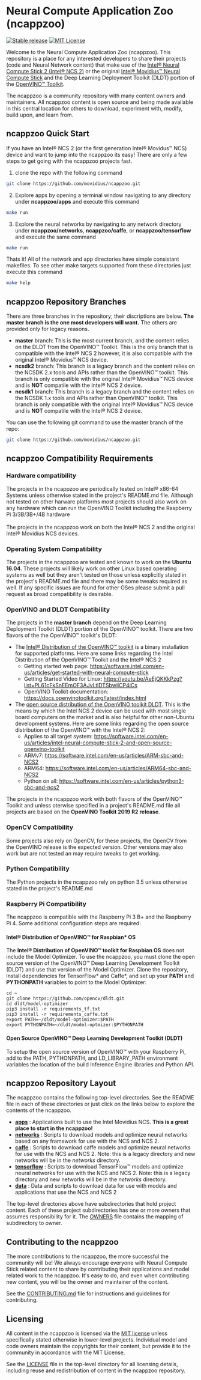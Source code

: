 # Neural Compute Application Zoo (ncappzoo) 
[![Stable release](https://img.shields.io/badge/For_OpenVINO™_Version-2019.R2-green.svg)](https://github.com/opencv/dldt/releases/tag/2019_R1)
[![MIT License](https://img.shields.io/badge/license-MIT-green.svg)](LICENSE)

Welcome to the Neural Compute Application Zoo (ncappzoo). This repository is a place for any interested developers to share their projects (code and Neural Network content) that make use of the [Intel&reg; Neural Compute Stick 2 (Intel&reg; NCS 2)](https://software.intel.com/en-us/neural-compute-stick)  or the original [Intel&reg; Movidius&trade; Neural Compute Stick](https://software.intel.com/en-us/movidius-ncs) and the Deep Learning Deployment Toolkit (DLDT) portion of the [OpenVINO&trade; Toolkit](https://software.intel.com/en-us/openvino-toolkit).
 
The ncappzoo is a community repository with many content owners and maintainers. All ncappzoo content is open source and being made available in this central location for others to download, experiment with, modify, build upon, and learn from.

## ncappzoo Quick Start
If you have an  Intel&reg; NCS 2 (or the first generation Intel&reg; Movidus&trade; NCS) device and want to jump into the ncappzoo its easy!  There are only a few steps to get going with the ncappzoo projects fast.
1. clone the repo with the following command
```bash
git clone https://github.com/movidius/ncappzoo.git
```
2. Explore apps by opening a terminal window navigating to any directory under **ncappzoo/apps** and execute this command
```bash
make run
```
3. Explore the neural networks by navigating to any network directory under **ncappzoo/networks**, **ncappzoo/caffe**, or **ncappzoo/tensorflow** and execute the same command
```bash
make run
```
Thats it! All of the network and app directories have simple consistant makefiles. To see other make targets supported from these directories just execute this command 
```bash
make help
```


## ncappzoo Repository Branches
There are three branches in the repository; their discriptions are below.  **The master branch is the one most developers will want.**  The others are provided only for legacy reasons.

- **master** branch: This is the most current branch, and the content relies on the DLDT from the OpenVINO&trade; Toolkit.  This is the only branch that is compatible with the Intel&reg; NCS 2 however, it is also compatible with the original Intel&reg; Movidius&trade; NCS device.
- **ncsdk2** branch: This branch is a legacy branch and the content relies on the NCSDK 2.x tools and APIs rather than the OpenVINO&trade; toolkit. This branch is only compatible with the original Intel&reg; Movidius&trade; NCS device and is **NOT** compatile with the Intel&reg; NCS 2 device.
- **ncsdk1** branch: This branch is a legacy branch and the content relies on the NCSDK 1.x tools and APIs rather than OpenVINO&trade; toolkit.  This branch is only compatible with the original Intel&reg; Movidius&trade; NCS device and is **NOT** compatile with the Intel&reg; NCS 2 device.

You can use the following git command to use the master branch of the repo:
```bash
git clone https://github.com/movidius/ncappzoo.git
```

## ncappzoo Compatibility Requirements

### Hardware compatibility
The projects in the ncappzoo are periodically tested on Intel&reg; x86-64 Systems unless otherwise stated in the project's README.md file.  Although not tested on other harware platforms most projects should also work on any hardware which can run the OpenVINO Toolkit including the Raspberry Pi 3/3B/3B+/4B hardware<br><br>
The projects in the ncappzoo work on both the Intel&reg; NCS 2 and the original Intel&reg; Movidius NCS devices.


### Operating System Compatibility
The projects in the ncappzoo are tested and known to work on the **Ubuntu 16.04**.  These projects will likely work on other Linux based operating systems as well but they aren't tested on those unless explicitly stated in the project's README.md file and there may be some tweaks required as well.  If any specific issues are found for other OSes please submit a pull request as broad compatibility is desirable.

### OpenVINO and DLDT Compatibility
The projects in the **master branch** depend on the Deep Learning Deployment Toolkit (DLDT) portion of the OpenVINO&trade; toolkit.  There are two flavors of the the OpenVINO&trade; toolkit's DLDT:  
- The [Intel&reg; Distribution of the OpenVINO&trade; toolkit](https://software.intel.com/en-us/openvino-toolkit) is a binary installation for supported platforms.  Here are some links regarding the Intel Distribution of the OpenVINO&trade; Toolkit and the Intel&reg; NCS 2
  - Getting started web page: https://software.intel.com/en-us/articles/get-started-with-neural-compute-stick
  - Getting Started Video for Linux: https://youtu.be/AeEjQKKkPzg?list=PL61cFkSnEEmOF3AJvLtlDTSbwjlCP4iCs
  - OpenVINO Toolkit documentation: https://docs.openvinotoolkit.org/latest/index.html
- The [open source distribution of the OpenVINO toolkit DLDT](https://github.com/opencv/dldt).  This is the means by which the Intel NCS 2 device can be used with most single board computers on the market and is also helpful for other non-Ubuntu development systems.  Here are some links regarding the open source distribution of the OpenVINO&trade; with the Intel&reg; NCS 2: 
  - Applies to all target system: https://software.intel.com/en-us/articles/intel-neural-compute-stick-2-and-open-source-openvino-toolkit
  - ARMv7: https://software.intel.com/en-us/articles/ARM-sbc-and-NCS2
  - ARM64: https://software.intel.com/en-us/articles/ARM64-sbc-and-NCS2
  - Python on all: https://software.intel.com/en-us/articles/python3-sbc-and-ncs2


The projects in the ncappzoo work with both flavors of the OpenVINO&trade; Toolkit and unless oterwise specified in a project's README.md file all projects are based on the **OpenVINO Toolkit 2019 R2 release**.

### OpenCV Compatibility
Some projects also rely on OpenCV, for these projects, the OpenCV from the OpenVINO release is the expected version.  Other versions may also work but are not tested an may require tweaks to get working.  

### Python Compatibility
The Python projects in the ncappzoo rely on python 3.5 unless otherwise stated in the project's README.md

### Raspberry Pi Compatibility
The ncappzoo is compatible with the Raspberry Pi 3 B+ and the Raspberry Pi 4. Some additional configuration steps are required:

#### Intel&reg; Distribution of OpenVINO&trade; for Raspbian* OS
The **Intel&reg; Distribution of OpenVINO&trade; toolkit for Raspbian OS** does not include the Model Optimizer. To use the ncappzoo, you must clone the open source version of the OpenVINO&trade; Deep Learning Development Toolkit (DLDT) and use that version of the Model Optimizer. Clone the repository, install dependencies for TensorFlow* and Caffe*, and set up your **PATH** and **PYTHONPATH** variables to point to the Model Optimizer:
```
cd ~
git clone https://github.com/opencv/dldt.git
cd dldt/model-optimizer
pip3 install -r requirements_tf.txt
pip3 install -r requirements_caffe.txt
export PATH=~/dldt/model-optimizer:$PATH
export PYTHONPATH=~/dldt/model-optmizer:$PYTHONPATH
```
#### Open Source OpenVINO&trade; Deep Learning Development Toolkit (DLDT)
To setup the open source version of OpenVINO&trade; with your Raspberry Pi, add to the PATH, PYTHONPATH, and LD_LIBRARY_PATH environment variables the location of the build Inference Engine libraries and Python API.

## ncappzoo Repository Layout
The ncappzoo contains the following top-level directories.  See the README file in each of these directories or just click on the links below to explore the contents of the ncappzoo.
- **[apps](apps/README.md)** : Applications built to use the Intel Movidius NCS.  **This is a great place to start in the ncappzoo!**
- **[networks](networks/README.md)** : Scripts to download models and optimize neural networks based on any framework for use with the NCS and NCS 2.
- **[caffe](caffe/README.md)** : Scripts to download caffe models and optimize neural networks for use with the NCS and NCS 2.  Note: this is a legacy directory and new networks will be in the _networks_ directory.
- **[tensorflow](tensorflow/README.md)** : Scripts to download TensorFlow&trade; models and optimize neural networks for use with the NCS and NCS 2.  Note: this is a legacy directory and new networks will be in the _networks_ directory.
- **[data](data/README.md)** : Data and scripts to download data for use with models and applications that use the NCS and NCS 2

The top-level directories above have subdirectories that hold project content. Each of these project subdirectories has one or more owners that assumes responsibility for it. The [OWNERS](OWNERS) file contains the mapping of subdirectory to owner. 

## Contributing to the ncappzoo
The more contributions to the ncappzoo, the more successful the community will be! We always encourage everyone with Neural Compute Stick related content to share by contributing their applications and model related work to the ncappzoo. It's easy to do, and even when contributing new content, you will be the owner and maintainer of the content.

See the [CONTRIBUTING.md](CONTRIBUTING.md) file for instructions and guidelines for contributing.

## Licensing
All content in the ncappzoo is licensed via the [MIT license](https://opensource.org/licenses/MIT) unless specifically stated otherwise in lower-level projects. Individual model and code owners maintain the copyrights for their content, but provide it to the community in accordance with the MIT License.

See the [LICENSE](LICENSE) file in the top-level directory for all licensing details, including reuse and redistribution of content in the ncappzoo repository.


